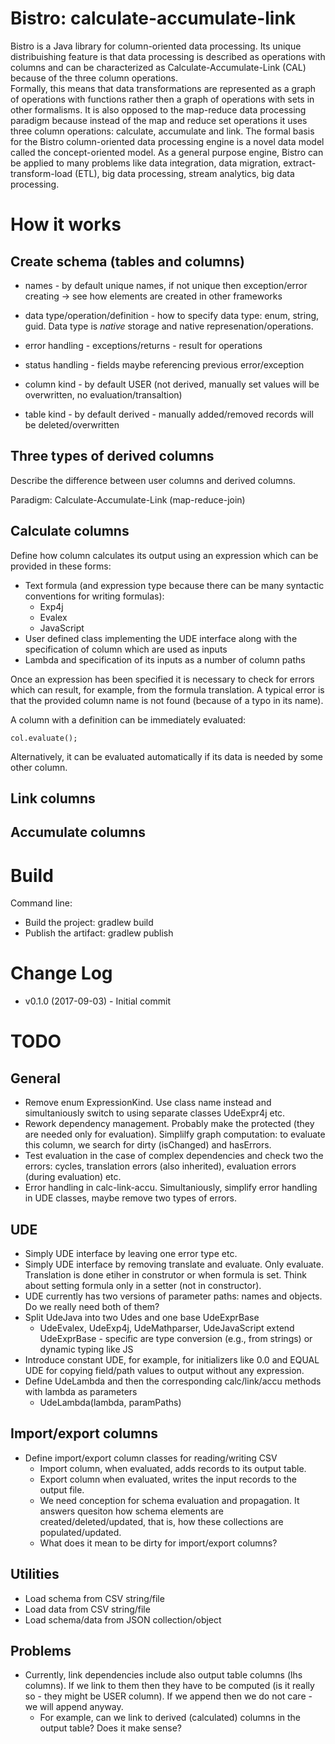 # Bistro: calculate-accumulate-link 

Bistro is a Java library for column-oriented data processing.
Its unique distribuishing feature is that data processing is described as operations with columns 
and can be characterized as Calculate-Accumulate-Link (CAL) because of the three column operations.   
Formally, this means that data transformations are represented as a graph of operations with functions 
rather then a graph of operations with sets in other formalisms. It is also opposed to the map-reduce 
data processing paradigm because instead of the map and reduce set operations it uses three 
column operations: calculate, accumulate and link. The formal basis for the Bistro column-oriented 
data processing engine is a novel data model called the concept-oriented model.
As a general purpose engine, Bistro can be applied to many problems like data integration, 
data migration, extract-transform-load (ETL), big data processing, stream analytics, big data processing.

# How it works

## Create schema (tables and columns)

* names - by default unique names, if not unique then exception/error creating -> see how elements are created in other frameworks
* data type/operation/definition - how to specify data type: enum, string, guid. Data type is *native* storage and native represenation/operations.

* error handling - exceptions/returns - result for operations
* status handling - fields maybe referencing previous error/exception

* column kind - by default USER (not derived, manually set values will be overwritten, no evaluation/transaltion)
* table kind - by default derived - manually added/removed records will be deleted/overwritten

## Three types of derived columns

Describe the difference between user columns and derived columns. 

Paradigm: Calculate-Accumulate-Link (map-reduce-join)

## Calculate columns

Define how column calculates its output using an expression which can be provided in these forms:
* Text formula (and expression type because there can be many syntactic conventions for writing formulas):
  * Exp4j
  * Evalex
  * JavaScript
* User defined class implementing the UDE interface along with the specification of column which are used as inputs
* Lambda and specification of its inputs as a number of column paths

Once an expression has been specified it is necessary to check for errors which can result, for example, from the formula translation.
A typical error is that the provided column name is not found (because of a typo in its name). 

A column with a definition can be immediately evaluated:

    col.evaluate();

Alternatively, it can be evaluated automatically if its data is needed by some other column. 

## Link columns

## Accumulate columns

# Build

Command line: 
* Build the project: gradlew build
* Publish the artifact: gradlew publish

# Change Log

* v0.1.0 (2017-09-03) - Initial commit

# TODO

## General
* Remove enum ExpressionKind. Use class name instead and simultaniously switch to using separate classes UdeExpr4j etc. 
* Rework dependency management. Probably make the protected (they are needed only for evaluation). Simplilfy graph computation: to evaluate this column, we search for dirty (isChanged) and hasErrors.
* Test evaluation in the case of complex dependencies and check two the errors: cycles, translation errors (also inherited), evaluation errors (during evaluation) etc.
* Error handling in calc-link-accu. Simultaniously, simplify error handling in UDE classes, maybe remove two types of errors.

## UDE
* Simply UDE interface by leaving one error type etc.
* Simply UDE interface by removing translate and evaluate. Only evaluate. Translation is done etiher in construtor or when formula is set. Think about setting formula only in a setter (not in constructor).
* UDE currently has two versions of parameter paths: names and objects. Do we really need both of them?
* Split UdeJava into two Udes and one base UdeExprBase
  * UdeEvalex, UdeExp4j, UdeMathparser, UdeJavaScript extend UdeExprBase - specific are type conversion (e.g., from strings) or dynamic typing like JS
* Introduce constant UDE, for example, for initializers like 0.0 and EQUAL UDE for copying field/path values to output without any expression.
* Define UdeLambda and then the corresponding calc/link/accu methods with lambda as parameters
  * UdeLambda(lambda, paramPaths)

## Import/export columns

* Define import/export column classes for reading/writing CSV
  * Import column, when evaluated, adds records to its output table. 
  * Export column when evaluated, writes the input records to the output file.
  * We need conception for schema evaluation and propagation. It answers quesiton how schema elements are created/deleted/updated, that is, how these collections are populated/updated.
  * What does it mean to be dirty for import/export columns? 

## Utilities

* Load schema from CSV string/file
* Load data from CSV string/file
* Load schema/data from JSON collection/object

## Problems
* Currently, link dependencies include also output table columns (lhs columns). If we link to them then they have to be computed (is it really so - they might be USER column). If we append then we do not care - we will append anyway.
  * For example, can we link to derived (calculated) columns in the output table? Does it make sense?




